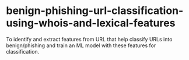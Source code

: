 # benign-phishing-url-classification-using-whois-and-lexical-features
To identify and extract features from URL that help classify URLs into benign/phishing and train an ML model with these features for classification.
